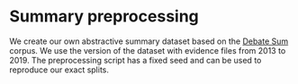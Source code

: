 # Summary preprocessing

We create our own abstractive summary dataset based on the [Debate Sum](https://github.com/Hellisotherpeople/DebateSum) corpus. We use the version of the dataset with evidence files from 2013 to 2019.
The preprocessing script has a fixed seed and can be used to reproduce our exact splits.

